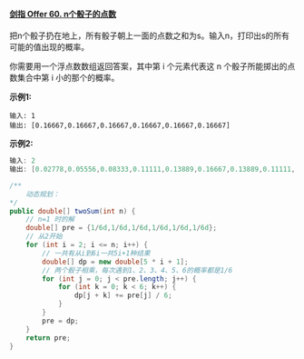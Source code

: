 #### [剑指 Offer 60. n个骰子的点数](https://leetcode-cn.com/problems/nge-tou-zi-de-dian-shu-lcof/)

把n个骰子扔在地上，所有骰子朝上一面的点数之和为s。输入n，打印出s的所有可能的值出现的概率。

 

你需要用一个浮点数数组返回答案，其中第 i 个元素代表这 n 个骰子所能掷出的点数集合中第 i 小的那个的概率。



**示例1:**

```
输入: 1
输出: [0.16667,0.16667,0.16667,0.16667,0.16667,0.16667]
```

**示例2:**

```java
输入: 2
输出: [0.02778,0.05556,0.08333,0.11111,0.13889,0.16667,0.13889,0.11111,0.08333,0.05556,0.02778]
```



```java
/**
	动态规划：
*/
public double[] twoSum(int n) {
    // n=1 时的解
    double[] pre = {1/6d,1/6d,1/6d,1/6d,1/6d,1/6d};
    // 从2开始
    for (int i = 2; i <= n; i++) {
        // 一共有从i到6i一共5i+1种结果
        double[] dp = new double[5 * i + 1];
        // 两个骰子相乘，每次遇到1、2、3、4、5、6的概率都是1/6
        for (int j = 0; j < pre.length; j++) {
            for (int k = 0; k < 6; k++) {
                dp[j + k] += pre[j] / 6;
            }
        }
        pre = dp;
    }
    return pre;
}
```


